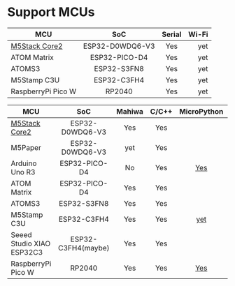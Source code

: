 # Support MCUs

| MCU                                         |       SoC       | Serial | Wi-Fi |
| ------------------------------------------- | :-------------: | :----: | ----: |
| [M5Stack Core2](./m5stack/m5stack_core2.md) | ESP32-D0WDQ6-V3 |  Yes   |   yet |
| ATOM Matrix                                 |  ESP32-PICO-D4  |  Yes   |   yet |
| ATOMS3                                      |   ESP32-S3FN8   |  Yes   |   yet |
| M5Stamp C3U                                 |   ESP32-C3FH4   |  Yes   |   yet |
| RaspberryPi Pico W                          |     RP2040      |  Yes   |   yet |

| MCU                                         |        SoC         | Mahiwa | C/C++ |                      MicroPython                      |                                  TinyGo                                  | Espruino | mruby | Rust | Lua |
| ------------------------------------------- | :----------------: | :----: | :---: | :---------------------------------------------------: | :----------------------------------------------------------------------: | :------: | :---: | :--: | :-: |
| [M5Stack Core2](./m5stack/m5stack_core2.md) |  ESP32-D0WDQ6-V3   |  Yes   |  Yes  |                                                       | [Yes](https://tinygo.org/docs/reference/microcontrollers/m5stack-core2/) |          |       |      |     |
| M5Paper                                     |  ESP32-D0WDQ6-V3   |  yet   |  Yes  |                                                       |                                                                          |          |       |      |     |
| Arduino Uno R3                              |   ESP32-PICO-D4    |   No   |  Yes  | [Yes](https://micropython.org/download/M5STACK_ATOM/) |                                                                          |          |       |      |     |
| ATOM Matrix                                 |   ESP32-PICO-D4    |  Yes   |  Yes  |                                                       |                                                                          |          |       |      |     |
| ATOMS3                                      |    ESP32-S3FN8     |  Yes   |  Yes  |                                                       |                                                                          |          |       |      |     |
| M5Stamp C3U                                 |    ESP32-C3FH4     |  Yes   |  Yes  | [yet](https://micropython.org/download/?mcu=esp32c3)  |  [Yes](https://tinygo.org/docs/reference/microcontrollers/m5stamp-c3/)   |          |       |      |     |
| Seeed Studio XIAO ESP32C3                   | ESP32-C3FH4(maybe) |  Yes   |  Yes  |                                                       |                                                                          |          |       |      |     |
| RaspberryPi Pico W                          |       RP2040       |  Yes   |  Yes  |  [Yes](https://micropython.org/download/RPI_PICO_W/)  |                                                                          |          |       |      |     |
